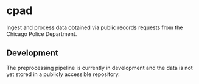 # cpad

Ingest and process data obtained via public records requests from the Chicago Police Department.

## Development

The preprocessing pipeline is currently in development and the data is not yet stored in a publicly accessible repository.
